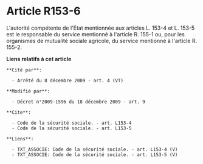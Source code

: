 # Article R153-6

L'autorité compétente de l'Etat mentionnée aux articles L. 153-4 et L. 153-5 est le responsable du service mentionné à
l'article R. 155-1 ou, pour les organismes de mutualité sociale agricole, du service mentionné à l'article R. 155-2.

**Liens relatifs à cet article**

	**Cité par**:

	  - Arrêté du 8 décembre 2009 - art. 4 (VT)

	**Modifié par**:

	  - Décret n°2009-1596 du 18 décembre 2009 - art. 9

	**Cite**:

	  - Code de la sécurité sociale. - art. L153-4
	  - Code de la sécurité sociale. - art. L153-5

	**Liens**:

	  - TXT_ASSOCIE: Code de la sécurité sociale. - art. L153-4 (V)
	  - TXT_ASSOCIE: Code de la sécurité sociale. - art. L153-5 (V)
